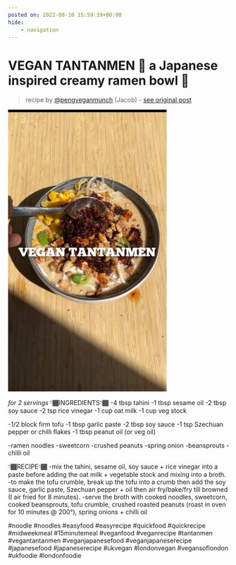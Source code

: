 ```yaml
---
posted on: 2022-08-10 15:59:39+00:00
hide:
    - navigation
---
```


# VEGAN TANTANMEN 🍜 a Japanese inspired creamy ramen bowl 🤩  

> recipe by [@pengveganmunch](https://www.instagram.com/pengveganmunch/) 
(Jacob) - [see original post](https://instagram.com/p/ChFbng2KV64)

![](../img/pengveganmunch_10-08-2022_1508.png)


*for 2 servings*
👇🏾INGREDIENTS👇🏾
-4 tbsp tahini 
-1 tbsp sesame oil
-2 tbsp soy sauce
-2 tsp rice vinegar 
-1 cup oat milk
-1 cup veg stock

-1/2 block firm tofu
-1 tbsp garlic paste
-2 tbsp soy sauce
-1 tsp Szechuan pepper or chilli flakes
-1 tbsp peanut oil (or veg oil)

-ramen noodles
-sweetcorn 
-crushed peanuts 
-spring onion
-beansprouts
-chilli oil

👇🏾RECIPE👇🏾
-mix the tahini, sesame oil, soy sauce + rice vinegar into a paste before adding the oat milk + vegetable stock and mixing into a broth.
-to make the tofu crumble, break up the tofu into a crumb then add the soy sauce, garlic paste, Szechuan pepper + oil then air fry/bake/fry till browned (I air fried for 8 minutes).
-serve the broth with cooked noodles, sweetcorn, cooked beansprouts, tofu crumble, crushed roasted peanuts (roast in oven for 10 minutes @ 200°), spring onions + chilli oil

\#noodle \#noodles \#easyfood \#easyrecipe \#quickfood \#quickrecipe \#midweekmeal \#15minutemeal \#veganfood \#veganrecipe \#tantanmen \#vegantantanmen \#veganjapanesefood \#veganjapaneserecipe \#japanesefood \#japaneserecipe \#ukvegan \#londonvegan \#vegansoflondon \#ukfoodie \#londonfoodie 
